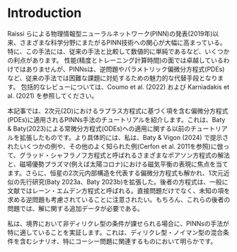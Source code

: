 # Introduction

Raissi らによる物理情報型ニューラルネットワーク(PINN)の発表(2019年)以来、さまざまな科学分野にまたがるPINN技術への関心が大幅に高まっている。特に、この手法には、従来の手法と比較して数値的に単純であるなど、いくつかの利点があります。 性能(精度とトレーニング計算時間)の面では卓越しているわけではありませんが、PINNsは、逆問題やパラメトリック偏微分方程式(PDEs)など、従来の手法では困難な課題に対処するための魅力的な代替手段となります。 包括的なレビューについては、Coumo et al. (2022) および Karniadakis et al. (2021) を参照してください。

本記事では、2次元(2D)におけるラプラス方程式に基づく項を含む偏微分方程式(PDEs)に適用されるPINNs手法のチュートリアルを紹介します。これは、Baty & Baty(2023)による常微分方程式(ODEs)への適用に関する以前のチュートリアルを拡張したものです。より具体的には、私は、Baty & Vigon (2024) で提示されたいくつかの例や、その他のよく知られた例(Cerfon et al. 2011を参照)に倣って、グラッド・シャフラノフ方程式と呼ばれるさまざまなポアソン方程式の解法と、磁場優勢プラズマ(例えば太陽コロナ)における磁気平衡の表現に焦点を当てます。さらに、恒星の2次元内部構造を代表する偏微分方程式も解かれ、1次元近似の先行研究(Baty 2023a、Baty 2023b)を拡張した。後者の方程式は、一般に文献ではレーン・エムデン方程式と呼ばれる。直接問題だけでなく、未知の項を求める逆問題も考慮されていることに注意されたい。もちろん、これらの後者の問題では、解に関する追加データが必要である。

私は、境界において非ディリクレ型の条件が課せられる場合に、PINNsの手法が特に適していることを実証します。これは、ディリクレ型・ノイマン型の混合条件を含むシナリオ、特にコーシー問題に関連するものにおいて明らかです。
